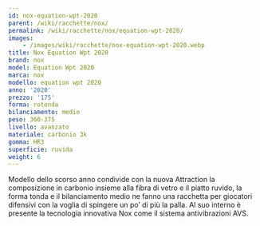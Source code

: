 ```yaml
---
id: nox-equation-wpt-2020
parent: /wiki/racchette/nox/
permalink: /wiki/racchette/nox/equation-wpt-2020/
images:
    - /images/wiki/racchette/nox-equation-wpt-2020.webp
title: Nox Equation Wpt 2020
brand: nox
model: Equation Wpt 2020
marca: nox
modello: equation wpt 2020
anno: '2020'
prezzo: '175'
forma: rotonda
bilanciamento: medio
peso: 360-375
livello: avanzato
materiale: carbonio 3k
gomma: HR3
superficie: ruvida
weight: 6
---
```

Modello dello scorso anno condivide con la nuova Attraction la composizione in carbonio insieme alla fibra di vetro e il piatto ruvido, la forma tonda e il bilanciamento medio ne fanno una racchetta per giocatori difensivi con la voglia di spingere un po’ di più la palla. Al suo interno è presente la tecnologia innovativa Nox come il sistema antivibrazioni AVS.